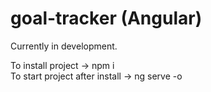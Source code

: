 # goal-tracker (Angular)


Currently in development.

To install project -> npm i\
To start project after install -> ng serve -o
